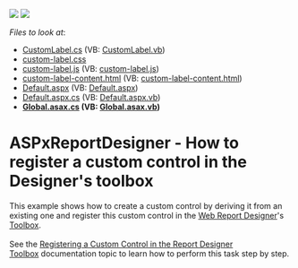 <!-- default badges list -->
[![](https://img.shields.io/badge/Open_in_DevExpress_Support_Center-FF7200?style=flat-square&logo=DevExpress&logoColor=white)](https://supportcenter.devexpress.com/ticket/details/T209289)
[![](https://img.shields.io/badge/📖_How_to_use_DevExpress_Examples-e9f6fc?style=flat-square)](https://docs.devexpress.com/GeneralInformation/403183)
<!-- default badges end -->
<!-- default file list -->
*Files to look at*:

* [CustomLabel.cs](./CS/HowToAddCustomControl/CustomLabel.cs) (VB: [CustomLabel.vb](./VB/HowToAddCustomControl/CustomLabel.vb))
* [custom-label.css](./CS/HowToAddCustomControl/CustomLabel/custom-label.css)
* [custom-label.js](./CS/HowToAddCustomControl/CustomLabel/custom-label.js) (VB: [custom-label.js](./VB/HowToAddCustomControl/CustomLabel/custom-label.js))
* [custom-label-content.html](./CS/HowToAddCustomControl/CustomLabel/custom-label-content.html) (VB: [custom-label-content.html](./VB/HowToAddCustomControl/CustomLabel/custom-label-content.html))
* [Default.aspx](./CS/HowToAddCustomControl/Default.aspx) (VB: [Default.aspx](./VB/HowToAddCustomControl/Default.aspx))
* [Default.aspx.cs](./CS/HowToAddCustomControl/Default.aspx.cs) (VB: [Default.aspx.vb](./VB/HowToAddCustomControl/Default.aspx.vb))
* **[Global.asax.cs](./CS/HowToAddCustomControl/Global.asax.cs) (VB: [Global.asax.vb](./VB/HowToAddCustomControl/Global.asax.vb))**
<!-- default file list end -->
# ASPxReportDesigner - How to register a custom control in the Designer's toolbox


This example shows how to create a custom control by deriving it from an existing one and register this custom control in the <a href="https://documentation.devexpress.com/#XtraReports/CustomDocument17103">Web Report Designer</a>'s <a href="https://documentation.devexpress.com/#XtraReports/CustomDocument17559">Toolbox</a>.<br><br>See the <a href="https://documentation.devexpress.com/XtraReports/113773/Creating-End-User-Reporting-Applications/Web-Reporting/Report-Designer/API-and-Customization/Registering-a-Custom-Control-in-the-Report-Designer-Toolbox">Registering a Custom Control in the Report Designer Toolbox</a> documentation topic to learn how to perform this task step by step.

<br/>


